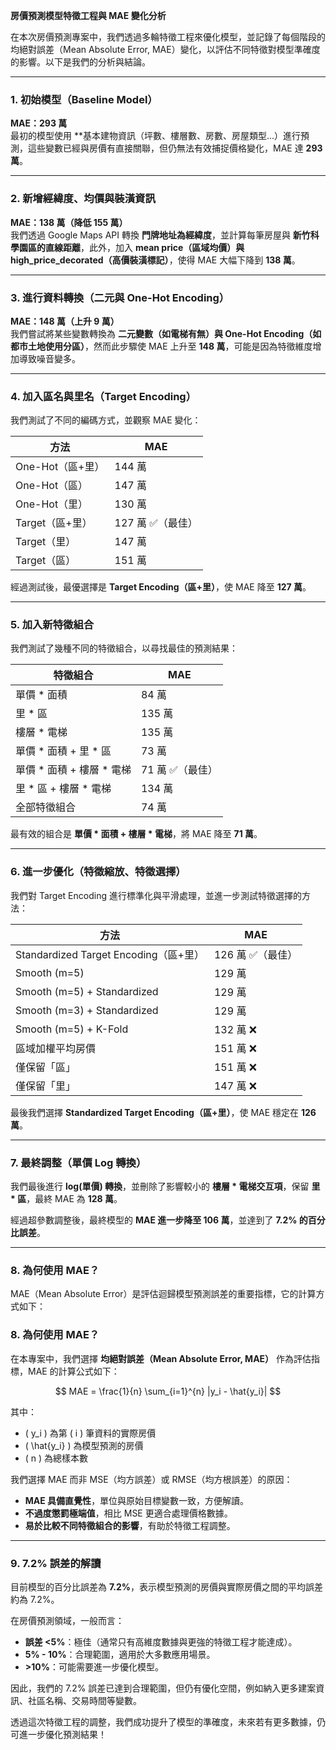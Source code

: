 **房價預測模型特徵工程與 MAE 變化分析**

在本次房價預測專案中，我們透過多輪特徵工程來優化模型，並記錄了每個階段的均絕對誤差（Mean Absolute Error, MAE）變化，以評估不同特徵對模型準確度的影響。以下是我們的分析與結論。

---

### **1. 初始模型（Baseline Model）**

**MAE：293 萬**  
最初的模型使用 **基本建物資訊（坪數、樓層數、房數、房屋類型...）進行預測，這些變數已經與房價有直接關聯，但仍無法有效捕捉價格變化，MAE 達 **293 萬**。

---

### **2. 新增經緯度、均價與裝潢資訊**

**MAE：138 萬（降低 155 萬）**  
我們透過 Google Maps API 轉換 **門牌地址為經緯度**，並計算每筆房屋與 **新竹科學園區的直線距離**，此外，加入 **mean price（區域均價）與 high_price_decorated（高價裝潢標記）**，使得 MAE 大幅下降到 **138 萬**。

---

### **3. 進行資料轉換（二元與 One-Hot Encoding）**

**MAE：148 萬（上升 9 萬）**  
我們嘗試將某些變數轉換為 **二元變數（如電梯有無）與 One-Hot Encoding（如都市土地使用分區）**，然而此步驟使 MAE 上升至 **148 萬**，可能是因為特徵維度增加導致噪音變多。

---

### **4. 加入區名與里名（Target Encoding）**

我們測試了不同的編碼方式，並觀察 MAE 變化：

| 方法 | MAE |
|------|------|
| One-Hot（區+里） | 144 萬 |
| One-Hot（區） | 147 萬 |
| One-Hot（里） | 130 萬 |
| Target（區+里） | 127 萬 ✅（最佳） |
| Target（里） | 147 萬 |
| Target（區） | 151 萬 |

經過測試後，最優選擇是 **Target Encoding（區+里）**，使 MAE 降至 **127 萬**。

---

### **5. 加入新特徵組合**

我們測試了幾種不同的特徵組合，以尋找最佳的預測結果：

| 特徵組合 | MAE |
|----------|------|
| 單價 * 面積 | 84 萬 |
| 里 * 區 | 135 萬 |
| 樓層 * 電梯 | 135 萬 |
| 單價 * 面積 + 里 * 區 | 73 萬 |
| 單價 * 面積 + 樓層 * 電梯 | 71 萬 ✅（最佳） |
| 里 * 區 + 樓層 * 電梯 | 134 萬 |
| 全部特徵組合 | 74 萬 |

最有效的組合是 **單價 * 面積 + 樓層 * 電梯**，將 MAE 降至 **71 萬**。

---

### **6. 進一步優化（特徵縮放、特徵選擇）**

我們對 Target Encoding 進行標準化與平滑處理，並進一步測試特徵選擇的方法：

| 方法 | MAE |
|------|------|
| Standardized Target Encoding（區+里） | 126 萬 ✅（最佳） |
| Smooth (m=5) | 129 萬 |
| Smooth (m=5) + Standardized | 129 萬 |
| Smooth (m=3) + Standardized | 129 萬 |
| Smooth (m=5) + K-Fold | 132 萬 ❌ |
| 區域加權平均房價 | 151 萬 ❌ |
| 僅保留「區」 | 151 萬 ❌ |
| 僅保留「里」 | 147 萬 ❌ |

最後我們選擇 **Standardized Target Encoding（區+里）**，使 MAE 穩定在 **126 萬**。

---

### **7. 最終調整（單價 Log 轉換）**

我們最後進行 **log(單價) 轉換**，並刪除了影響較小的 **樓層 * 電梯交互項**，保留 **里 * 區**，最終 MAE 為 **128 萬**。

經過超參數調整後，最終模型的 **MAE 進一步降至 106 萬**，並達到了 **7.2% 的百分比誤差**。

---

### **8. 為何使用 MAE？**

MAE（Mean Absolute Error）是評估迴歸模型預測誤差的重要指標，它的計算方式如下：

### 8. 為何使用 MAE？

在本專案中，我們選擇 **均絕對誤差（Mean Absolute Error, MAE）** 作為評估指標，MAE 的計算公式如下：

$$
MAE = \frac{1}{n} \sum_{i=1}^{n} |y_i - \hat{y_i}|
$$

其中：
- \( y_i \) 為第 \( i \) 筆資料的實際房價
- \( \hat{y_i} \) 為模型預測的房價
- \( n \) 為總樣本數

我們選擇 MAE 而非 MSE（均方誤差）或 RMSE（均方根誤差）的原因：
- **MAE 具備直覺性**，單位與原始目標變數一致，方便解讀。
- **不過度懲罰極端值**，相比 MSE 更適合處理價格數據。
- **易於比較不同特徵組合的影響**，有助於特徵工程調整。

---

### **9. 7.2% 誤差的解讀**

目前模型的百分比誤差為 **7.2%**，表示模型預測的房價與實際房價之間的平均誤差約為 7.2%。

在房價預測領域，一般而言：
- **誤差 <5%**：極佳（通常只有高維度數據與更強的特徵工程才能達成）。
- **5% - 10%**：合理範圍，適用於大多數應用場景。
- **>10%**：可能需要進一步優化模型。

因此，我們的 7.2% 誤差已達到合理範圍，但仍有優化空間，例如納入更多建案資訊、社區名稱、交易時間等變數。

透過這次特徵工程的調整，我們成功提升了模型的準確度，未來若有更多數據，仍可進一步優化預測結果！

